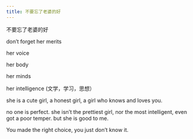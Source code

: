 ```yaml
---
title: 不要忘了老婆的好
---
```

不要忘了老婆的好

don’t forget her merits

her voice

her body

her minds

her intelligence (文学，学习，思想）

she is a cute girl, a honest girl, a girl who knows and loves you.

no one is perfect. she isn’t the prettiest girl, nor the most intelligent, even got a poor temper. but she is good to me.

You made the right choice, you just don’t know it.
